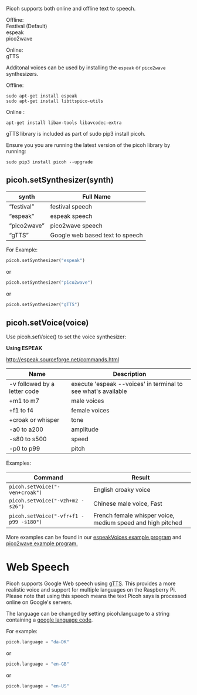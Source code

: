 Picoh supports both online and offline text to speech. 

Offline: <br>
Festival (Default) <br>
espeak <br>
pico2wave <br>

Online: <br>
gTTS <br>

Additonal voices can be used by installing the ```espeak``` or ```pico2wave``` synthesizers.

Offline:

 ```
 sudo apt-get install espeak
 sudo apt-get install libttspico-utils
 ```

Online :

 ```
 apt-get install libav-tools libavcodec-extra
 ```
 
 gTTS library is included as part of sudo pip3 install picoh.
 
 Ensure you you are running the latest version of the picoh library by running:
 
 ```
sudo pip3 install picoh --upgrade
 ```
 
picoh.setSynthesizer(synth)
----------

| synth | Full Name |
|----|-------- |
| “festival” | festival speech |
| “espeak” | espeak speech |
| “pico2wave” | pico2wave speech |
| “gTTS” | Google web based text to speech |


For Example:
```python
picoh.setSynthesizer("espeak")
```

or 

```python
picoh.setSynthesizer("pico2wave")
```

or 

```python
picoh.setSynthesizer("gTTS")
```

picoh.setVoice(voice)
------

Use picoh.setVoice() to set the voice synthesizer:

<b>Using ESPEAK</b>

http://espeak.sourceforge.net/commands.html<br>

| Name| Description|
| --- |------|
| -v followed by a letter code| execute 'espeak --voices' in terminal to see what's available |
|   +m1 to m7   | male voices |
|   +f1 to f4   | female voices |
|   +croak or whisper   | tone |
|   -a0 to a200   | amplitude |
|   -s80 to s500   | speed |
|   -p0 to p99   | pitch |


Examples:<br>

| Command | Result |
| ------ | ------- |
| ``picoh.setVoice("-ven+croak")`` | English croaky voice |
| ``picoh.setVoice("-vzh+m2 -s26")`` | Chinese male voice, Fast |
| ``picoh.setVoice("-vfr+f1 -p99 -s180")`` | French female whisper voice, medium speed and high pitched |

More examples can be found in our [espeakVoices example program](https://github.com/ohbot/picoh-python/raw/master/examples/Pi/espeakVoices.py)  and  [pico2wave example program.](https://github.com/ohbot/picoh-python/raw/master/examples/Pi/pico2waveSpeech.py)


# Web Speech

Picoh supports Google Web speech using [gTTS](https://github.com/pndurette/gTTS). This provides a more realistic voice and support for multiple languages on the Raspberry Pi. Please note that using this speech means the text Picoh says is processed online on Google's servers. 

The language can be changed by setting picoh.language to a string containing a [google language code](https://cloud.google.com/speech-to-text/docs/languages).

For example:

```python
picoh.language = "da-DK"
```
or
```python
picoh.language = "en-GB"
```
or
```python
picoh.language = "en-US"
```

